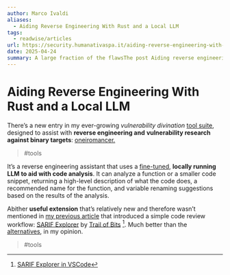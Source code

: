 ```yaml
---
author: Marco Ivaldi
aliases:
  - Aiding Reverse Engineering With Rust and a Local LLM
tags:
  - readwise/articles
url: https://security.humanativaspa.it/aiding-reverse-engineering-with-rust-and-a-local-llm/?__readwiseLocation=
date: 2025-04-24
summary: A large fraction of the flawsThe post Aiding reverse engineering with Rust and a local LLM appeared first on hn security.
---
```

# Aiding Reverse Engineering With Rust and a Local LLM

There’s a new entry in my ever-growing *vulnerability divination* [tool suite](https://security.humanativaspa.it/streamlining-vulnerability-research-with-ida-pro-and-rust/), designed to assist with **reverse engineering and** **vulnerability research against binary targets**: [oneiromancer.](https://github.com/0xdea/oneiromancer) [](https://read.readwise.io/read/01jrw3fdzsz9ssjnjqgry1j5xf)
> #tools 

It’s a reverse engineering assistant that uses a [fine-tuned](https://www.atredis.com/blog/2024/6/3/how-to-train-your-large-language-model), **locally running LLM to aid with code analysis**. It can analyze a function or a smaller code snippet, returning a high-level description of what the code does, a recommended name for the function, and variable renaming suggestions based on the results of the analysis. [](https://read.readwise.io/read/01jrw3g1vtn96xvgrwr48kh2q7)

Abither **useful extension** that’s relatively new and therefore wasn’t mentioned in [my previous article](https://security.humanativaspa.it/big-update-to-my-semgrep-c-cpp-ruleset/) that introduced a simple code review workflow: [SARIF Explorer](https://marketplace.visualstudio.com/items?itemName=trailofbits.sarif-explorer) by [Trail of Bits](https://blog.trailofbits.com/2024/03/20/streamline-the-static-analysis-triage-process-with-sarif-explorer/) [^1]. Much better than the [alternatives](https://marketplace.visualstudio.com/items?itemName=MS-SarifVSCode.sarif-viewer), in my opinion. [](https://read.readwise.io/read/01jrw3k8ydted8c3f65yw27az9)
> #tools

[^1]: [SARIF Explorer in VSCode](../../Dev,%20ICT%20&%20Cybersec/Tools/vscode.md#^b54027)


